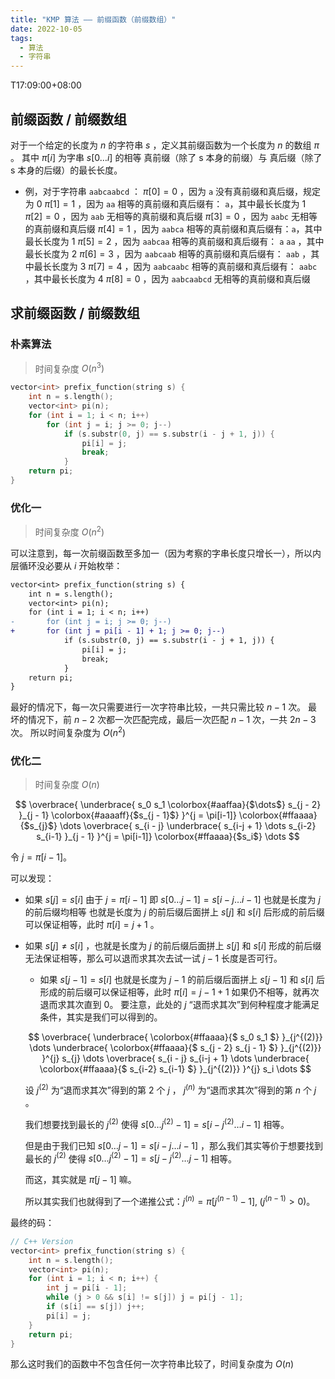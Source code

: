 ```yaml
---
title: "KMP 算法 —— 前缀函数（前缀数组）"
date: 2022-10-05
tags:
  - 算法
  - 字符串
---
```


T17:09:00+08:00
## 前缀函数 / 前缀数组

对于一个给定的长度为 $n$ 的字符串 $s$ ，定义其前缀函数为一个长度为 $n$ 的数组 $\pi$ 。
其中 $\pi[i]$ 为字串 $s[0 \dots i]$ 的相等 真前缀（除了 s 本身的前缀）与 真后缀（除了 s 本身的后缀）的最长长度。

- 例，对于字符串 `aabcaabcd` ：
  $\pi[0] = 0$ ，因为 `a` 没有真前缀和真后缀，规定为 0
  $\pi[1] = 1$ ，因为 `aa` 相等的真前缀和真后缀有： `a`，其中最长长度为 1
  $\pi[2]=0$ ，因为 `aab` 无相等的真前缀和真后缀
  $\pi[3]=0$ ，因为 `aabc` 无相等的真前缀和真后缀
  $\pi[4]=1$ ，因为 `aabca` 相等的真前缀和真后缀有：`a`，其中最长长度为 1
  $\pi[5]=2$ ，因为 `aabcaa` 相等的真前缀和真后缀有： `a` `aa` ，其中最长长度为 2
  $\pi[6]=3$ ，因为 `aabcaab` 相等的真前缀和真后缀有： `aab` ，其中最长长度为 3
  $\pi[7]=4$ ，因为 `aabcaabc` 相等的真前缀和真后缀有： `aabc` ，其中最长长度为 4
  $\pi[8]=0$ ，因为 `aabcaabcd` 无相等的真前缀和真后缀

## 求前缀函数 / 前缀数组

### 朴素算法

> 时间复杂度 $O(n^3)$

```cpp
vector<int> prefix_function(string s) {
    int n = s.length();
    vector<int> pi(n);
    for (int i = 1; i < n; i++)
        for (int j = i; j >= 0; j--)
            if (s.substr(0, j) == s.substr(i - j + 1, j)) {
                pi[i] = j;
                break;
            }
    return pi;
}
```

### 优化一

> 时间复杂度 $O(n^2)$

可以注意到，每一次前缀函数至多加一（因为考察的字串长度只增长一），所以内层循环没必要从 $i$ 开始枚举：

```diff
vector<int> prefix_function(string s) {
    int n = s.length();
    vector<int> pi(n);
    for (int i = 1; i < n; i++)
-       for (int j = i; j >= 0; j--)
+       for (int j = pi[i - 1] + 1; j >= 0; j--)
            if (s.substr(0, j) == s.substr(i - j + 1, j)) {
                pi[i] = j;
                break;
            }
    return pi;
}

```

最好的情况下，每一次只需要进行一次字符串比较，一共只需比较 $n-1$ 次。
最坏的情况下，前 $n-2$ 次都一次匹配完成，最后一次匹配 $n-1$ 次，一共 $2n-3$ 次。
所以时间复杂度为 $O(n^2)$

### 优化二

> 时间复杂度 $O(n)$

$$
\overbrace{
	\underbrace{
		s_0
		s_1
		\colorbox{#aaffaa}{$\dots$}
		s_{j - 2}
	}_{j - 1}
	\colorbox{#aaaaff}{$s_{j - 1}$}
}^{j = \pi[i-1]}
\colorbox{#ffaaaa}{$s_{j}$}
\dots
\overbrace{
	s_{i - j}
	\underbrace{
		s_{i-j + 1}
		\dots
		s_{i-2}
		s_{i-1}
	}_{j - 1}
}^{j = \pi[i-1]}
\colorbox{#ffaaaa}{$s_i$}
\dots
$$

令 $j = \pi[i-1]$。

可以发现：

- 如果 $s[j] = s[i]$ 
  由于 $j = \pi[i-1]$ 即 $s[0 \dots j-1] = s[i-j \dots i-1]$ 也就是长度为 $j$ 的前后缀均相等
  也就是长度为 $j$ 的前后缀后面拼上 $s[j]$ 和 $s[i]$ 后形成的前后缀可以保证相等，此时 $\pi[i] = j + 1$ 。
- 如果 $s[j] \neq s[i]$ ，也就是长度为 $j$ 的前后缀后面拼上 $s[j]$ 和 $s[i]$ 形成的前后缀无法保证相等，那么可以退而求其次去试一试 $j-1$ 长度是否可行。
    - 如果 $s[j-1] = s[i]$ 也就是长度为 $j-1$ 的前后缀后面拼上 $s[j-1]$ 和 $s[i]$ 后形成的前后缀可以保证相等，此时 $\pi[i] = j - 1 + 1$
    如果仍不相等，就再次退而求其次直到 $0$。
    要注意，此处的 $j$ “退而求其次”到何种程度才能满足条件，其实是我们可以得到的。

    $$
    \overbrace{
    \underbrace{
        \colorbox{#ffaaaa}{$
            s_0
            s_1
        $}
    }_{j^{(2)}}
    \dots
    \underbrace{
        \colorbox{#ffaaaa}{$
            s_{j - 2}
            s_{j - 1}
        $}
    }_{j^{(2)}}
    }^{j}
    s_{j}
    \dots
    \overbrace{
    s_{i - j}
    s_{i-j + 1}
    \dots
    \underbrace{
        \colorbox{#ffaaaa}{$
            s_{i-2}
            s_{i-1}
        $}
    }_{j^{(2)}}
    }^{j}
    s_i
    \dots
    $$

    设 $j^{(2)}$ 为“退而求其次”得到的第 $2$ 个 $j$ ， $j^{(n)}$ 为“退而求其次”得到的第 $n$ 个 $j$ 。

    我们想要找到最长的 $j^{(2)}$ 使得 $s[0\dots j^{(2)}-1] = s[i-j^{(2)} \dots i-1]$ 相等。

    但是由于我们已知 $s[0\dots j-1] = s[i-j\dots i-1]$ ，那么我们其实等价于想要找到最长的 $j^{(2)}$ 使得 $s[0\dots j^{(2)}-1] = s[j-j^{(2)} \dots j-1]$ 相等。

    而这，其实就是 $\pi[j - 1]$ 嘛。

    所以其实我们也就得到了一个递推公式：$j^{(n)} = \pi[j^{(n-1)} - 1], \;(j^{(n-1)} > 0)$。

最终的码：

```cpp
// C++ Version
vector<int> prefix_function(string s) {
    int n = s.length();
    vector<int> pi(n);
    for (int i = 1; i < n; i++) {
        int j = pi[i - 1];
        while (j > 0 && s[i] != s[j]) j = pi[j - 1];
        if (s[i] == s[j]) j++;
        pi[i] = j;
    }
    return pi;
}
```

那么这时我们的函数中不包含任何一次字符串比较了，时间复杂度为 $O(n)$
